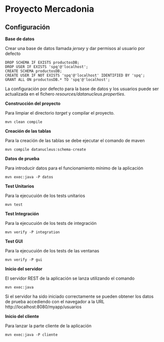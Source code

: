Proyecto Mercadonia
===============================

Configuración
------------- 


**Base de datos**

Crear una base de datos llamada *jersey* y dar permisos al usuario por defecto

	DROP SCHEMA IF EXISTS productosDB;
	DROP USER IF EXISTS 'spq'@'localhost';
	CREATE SCHEMA productosDB;
	CREATE USER IF NOT EXISTS 'spq'@'localhost' IDENTIFIED BY 'spq';
	GRANT ALL ON productosDB.* TO 'spq'@'localhost';

La configuración por defecto para la base de datos y los usuarios puede ser actualizada en el fichero *resources/datanucleus.properties*.

**Construcción del proyecto**

Para limpiar el directorio _target_ y compilar el proyecto.

	mvn clean compile

**Creación de las tablas**

Para la creación de las tablas se debe ejecutar el comando de maven

	mvn compile datanucleus:schema-create


**Datos de prueba**

Para introducir datos para el funcionamiento mínimo de la aplicación

    mvn exec:java -P datos

**Test Unitarios**

Para la ejecucuión de los tests unitarios

    mvn test

**Test Integración**

Para la ejecucuión de los tests de integración

    mvn verify -P integration

**Test GUI**

Para la ejecucuión de los tests de las ventanas

    mvn verify -P gui

**Inicio del servidor**

El servidor REST de la aplicación se lanza utilizando el comando

    mvn exec:java

Si el servidor ha sido iniciado correctamente se pueden obtener los datos de prueba accediendo con el navegador a la URL http://localhost:8080/myapp/usuarios

**Inicio del cliente**

Para lanzar la parte cliente de la aplicación

    mvn exec:java -P cliente